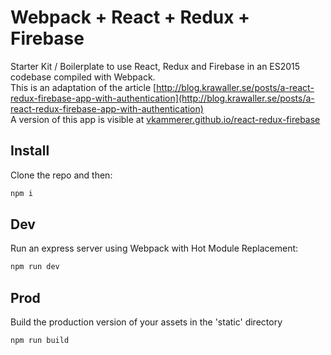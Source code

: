 # Webpack + React + Redux + Firebase

Starter Kit / Boilerplate to use React, Redux and Firebase in an ES2015 codebase compiled with Webpack.  
This is an adaptation of the article [http://blog.krawaller.se/posts/a-react-redux-firebase-app-with-authentication](http://blog.krawaller.se/posts/a-react-redux-firebase-app-with-authentication)  
A version of this app is visible at [vkammerer.github.io/react-redux-firebase](http://vkammerer.github.io/react-redux-firebase)

## Install
Clone the repo and then:
```javascript
npm i
```  
## Dev
Run an express server using Webpack with Hot Module Replacement:
```javascript
npm run dev
```
## Prod
Build the production version of your assets in the 'static' directory
```javascript
npm run build
```
